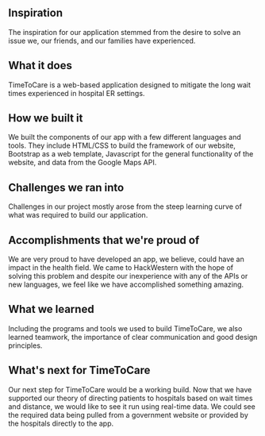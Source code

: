 ## Inspiration

The inspiration for our application stemmed from the desire to solve an issue we, our friends, and our families have experienced.

## What it does

TimeToCare is a web-based application designed to mitigate the long wait times experienced in hospital ER settings.

## How we built it

We built the components of our app with a few different languages and tools.  They include HTML/CSS to build the framework of our website, Bootstrap as a web template, Javascript for the general functionality of the website, and data from the Google Maps API.

## Challenges we ran into

Challenges in our project mostly arose from the steep learning curve of what was required to build our application.  

## Accomplishments that we're proud of

We are very proud to have developed an app, we believe, could have an impact in the health field.  We came to HackWestern with the hope of solving this problem and despite our inexperience with any of the APIs or new languages, we feel like we have accomplished something amazing.

## What we learned

Including the programs and tools we used to build TimeToCare, we also learned teamwork, the importance of clear communication and good design principles.

## What's next for TimeToCare

Our next step for TimeToCare would be a working build.  Now that we have supported our theory of directing patients to hospitals based on wait times and distance, we would like to see it run using real-time data.  We could see the required data being pulled from a government website or provided by the hospitals directly to the app.
